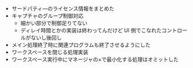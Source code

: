 * サードパティ―のライセンス情報をまとめた
* キャプチャのグループ制御対応
    * 細かい部分で制御足りてない
    * ディレイ時間とかの実装は終わってんだけど UI 側でこなれたコントロールがないし後回し
* メイン処理終了時に関連プログラムも終了させるようにした
* ワークスペースを閉じる処理実装
* ワークスペース実行中にマネージャの×で最小化する処理はオミットした
